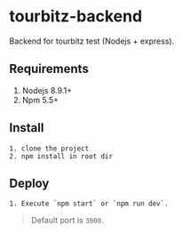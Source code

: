 # tourbitz-backend
Backend for tourbitz test (Nodejs + express).

## Requirements

1. Nodejs 8.9.1+
2. Npm 5.5+

## Install
```
1. clone the project
2. npm install in root dir
```

## Deploy

```
1. Execute `npm start` or `npm run dev`.
```
> Default port is `3000`.